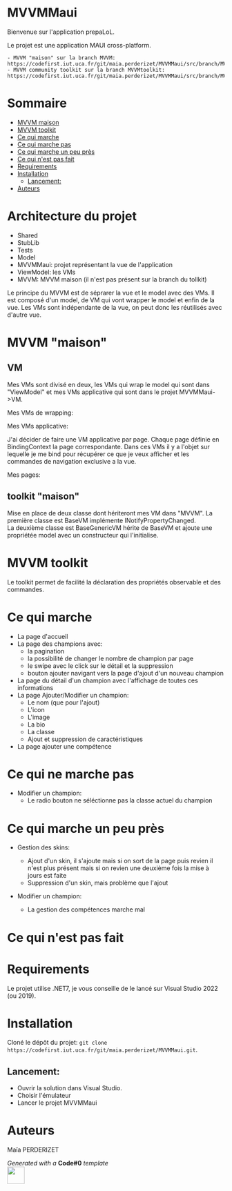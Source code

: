 # MVVMMaui

Bienvenue sur l'application prepaLoL.

Le projet est une application MAUI cross-platform.

    - MVVM "maison" sur la branch MVVM: https://codefirst.iut.uca.fr/git/maia.perderizet/MVVMMaui/src/branch/MVVM
    - MVVM community toolkit sur la branch MVVMtoolkit: https://codefirst.iut.uca.fr/git/maia.perderizet/MVVMMaui/src/branch/MVVMtoolkit

# Sommaire

- [MVVM maison](#mvvm_maison)
- [MVVM toolkit](#mvvm_toolkit)
- [Ce qui marche](#ce_qui_marche)
- [Ce qui marche pas](#ce_qui_marche_pas)
- [Ce qui marche un peu près](#ce_qui_marche_un_peu_pres)
- [Ce qui n'est pas fait](#ce_qui_nest_pas_fait)
- [Requirements](#requirements)
- [Installation](#installation)
    - [Lancement:](#lancement)
- [Auteurs](#auteurs)

# Architecture du projet

- Shared
- StubLib
- Tests
- Model
- MVVMMaui: projet représentant la vue de l'application
- ViewModel: les VMs 
- MVVM: MVVM maison (il n'est pas présent sur la branch du tollkit)

Le principe du MVVM est de séprarer la vue et le model avec des VMs. Il est composé d'un model, de VM qui vont wrapper le model et enfin de la vue. Les VMs sont indépendante de la vue, on peut donc les réutilisés avec d'autre vue.

# MVVM "maison"

## VM

Mes VMs sont divisé en deux, les VMs qui wrap le model qui sont dans "ViewModel" et mes VMs applicative qui sont dans le projet MVVMMaui->VM.

Mes VMs de wrapping:

Mes VMs applicative:

J'ai décider de faire une VM applicative par page.
Chaque page définie en BindingContext la page correspondante.
Dans ces VMs il y a l'objet sur lequelle je me bind pour récupérer ce que je veux afficher et les commandes de navigation exclusive a la vue.

Mes pages:

## toolkit "maison"

Mise en place de deux classe dont hériteront mes VM dans "MVVM".
La première classe est BaseVM implémente INotifyPropertyChanged.  
La deuxième classe est BaseGenericVM<Base> hérite de BaseVM et ajoute une propriétée model avec un constructeur qui l'initialise. 

# MVVM toolkit

Le toolkit permet de facilité la déclaration des propriétés observable et des commandes.

# Ce qui marche

- La page d'accueil
- La page des champions avec:
    - la pagination  
    - la possibilité de changer le nombre de champion par page
    - le swipe avec le click sur le détail et la suppression
    - bouton ajouter navigant vers la page d'ajout d'un nouveau champion
- La page du détail d'un champion avec l'affichage de toutes ces informations
- La page Ajouter/Modifier un champion:
    - Le nom (que pour l'ajout)
    - L'icon
    - L'image
    - La bio
    - La classe
    - Ajout et suppression de caractéristiques
- La page ajouter une compétence

    

# Ce qui ne marche pas

- Modifier un champion: 
    - Le radio bouton ne séléctionne pas la classe actuel du champion

# Ce qui marche un peu près

- Gestion des skins:
    - Ajout d'un skin, il s'ajoute mais si on sort de la page puis revien il n'est plus présent mais si on revien une deuxième fois la mise à jours est faite
    - Suppression d'un skin, mais problème que l'ajout

- Modifier un champion: 
    - La gestion des compétences marche mal

# Ce qui n'est pas fait

# Requirements

Le projet utilise .NET7, je vous conseille de le lancé sur Visual Studio 2022 (ou 2019).

# Installation

Cloné le dépôt du projet: ```git clone https://codefirst.iut.uca.fr/git/maia.perderizet/MVVMMaui.git```.

## Lancement:

- Ouvrir la solution dans Visual Studio.
- Choisir l'émulateur
- Lancer le projet MVVMMaui

# Auteurs
Maïa PERDERIZET

_Generated with a_ **Code#0** _template_  
<img src="Documentation/doc_images/CodeFirst.png" height=40/>   
